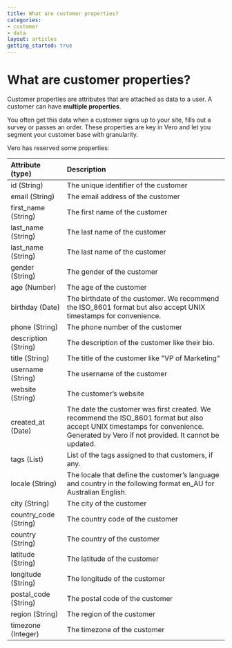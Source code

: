 ```yaml
---
title: What are customer properties?
categories:
- customer
- data
layout: articles
getting_started: true
---
```


# What are customer properties?

Customer properties are attributes that are attached as data to a user. A customer can have **multiple properties**. 

You often get this data when a customer signs up to your site, fills out a survey or passes an order. These properties are key in Vero and let you segment your customer base with granularity.

Vero has reserved some properties:

|  Attribute (type) | Description |
|:--|:--|
| id (String) | The unique identifier of the customer |
| email (String) | The email address of the customer |
| first_name (String) | The first name of the customer |
| last_name (String) | The last name of the customer |
| last_name (String) | The last name of the customer |
| gender (String) | The gender of the customer |
| age (Number) | The age of the customer |
| birthday (Date) | The birthdate of the customer. We recommend the ISO_8601 format but also accept UNIX timestamps for convenience. |
| phone (String) | The phone number of the customer |
| description (String) | The description of the customer like their bio. |
| title (String) | The title of the customer like "VP of Marketing" |
| username (String) | The username of the customer |
| website (String) | The customer’s website |
| created_at (Date) | The date the customer was first created. We recommend the ISO_8601 format but also accept UNIX timestamps for convenience. Generated by Vero if not provided. It cannot be updated. |
| tags (List) | List of the tags assigned to that customers, if any. |
| locale (String) | The locale that define the customer’s language and country in the following format en_AU for Australian English. |
| city (String) | The city of the customer |
| country_code (String) | The country code of the customer |
| country (String) | The country of the customer |
| latitude (String) | The latitude of the customer |
| longitude (String) | The longitude of the customer |
| postal_code (String) | The postal code of the customer |
| region (String) | The region of the customer |
| timezone (Integer) | The timezone of the customer |